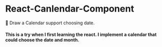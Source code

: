 # React-Canlendar-Component
📅 Draw a Calendar support choosing date.
#### This is a try when I first learning the react. I implement a calendar that could choose the date and month.
